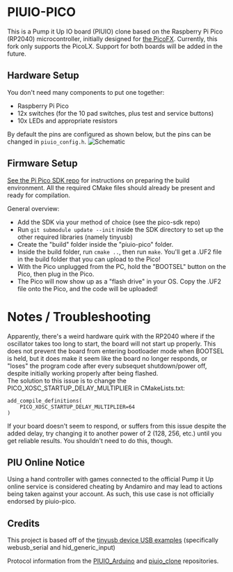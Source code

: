 # PIUIO-PICO

This is a Pump it Up IO board (PIUIO) clone based on the Raspberry Pi Pico (RP2040) microcontroller, initially designed for [the PicoFX](https://github.com/dj505/PicoFX). Currently, this fork only supports the PicoLX. Support for both boards will be added in the future.

## Hardware Setup
You don't need many components to put one together:
 - Raspberry Pi Pico
 - 12x switches (for the 10 pad switches, plus test and service buttons)
 - 10x LEDs and appropriate resistors

By default the pins are configured as shown below, but the pins can be changed in `piuio_config.h`.
![Schematic](Schematic.png)

## Firmware Setup
[See the Pi Pico SDK repo](https://github.com/raspberrypi/pico-sdk) for instructions on preparing the build environment. All the required CMake files should already be present and ready for compilation.

General overview:
 - Add the SDK via your method of choice (see the pico-sdk repo)
 - Run `git submodule update --init` inside the SDK directory to set up the other required libraries (namely tinyusb)
 - Create the "build" folder inside the "piuio-pico" folder.
 - Inside the build folder, run `cmake ..`, then run `make`. You'll get a .UF2 file in the build folder that you can upload to the Pico!
 - With the Pico unplugged from the PC, hold the "BOOTSEL" button on the Pico, then plug in the Pico.
 - The Pico will now show up as a "flash drive" in your OS. Copy the .UF2 file onto the Pico, and the code will be uploaded!

# Notes / Troubleshooting
Apparently, there's a weird hardware quirk with the RP2040 where if the oscillator takes too long to start, the board will not start up properly. This does not prevent the board from entering bootloader mode when BOOTSEL is held, but it does make it seem like the board no longer responds, or "loses" the program code after every subsequet shutdown/power off, despite initially working properly after being flashed.  
The solution to this issue is to change the PICO_XOSC_STARTUP_DELAY_MULTIPLIER in CMakeLists.txt:  
```
add_compile_definitions(
    PICO_XOSC_STARTUP_DELAY_MULTIPLIER=64
)
```  
If your board doesn't seem to respond, or suffers from this issue despite the added delay, try changing it to another power of 2 (128, 256, etc.) until you get reliable results. You shouldn't need to do this, though.

## PIU Online Notice
Using a hand controller with games connected to the official Pump it Up online service is considered cheating by Andamiro and may lead to actions being taken against your account.
As such, this use case is not officially endorsed by piuio-pico.

## Credits
This project is based off of the [tinyusb device USB examples](https://github.com/hathach/tinyusb/tree/master/examples/device) (specifically webusb_serial and hid_generic_input)

Protocol information from the [PIUIO_Arduino](https://github.com/ckdur/PIUIO_Arduino/) and [piuio_clone](https://github.com/racerxdl/piuio_clone/) repositories.
